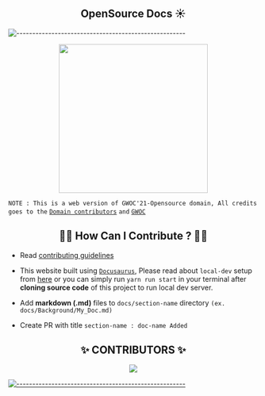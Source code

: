 <h2 align="center"> OpenSource Docs ☀</h2>

![-----------------------------------------------------](https://raw.githubusercontent.com/andreasbm/readme/master/assets/lines/rainbow.png)
<p align="center">
 <img src="https://user-images.githubusercontent.com/56113566/141676219-00bcfed9-7abf-4596-b891-08d6630b473c.png" height= 300 width = 300 />
</p>

`NOTE : This is a web version of GWOC'21-Opensource domain, All credits goes to the` [`Domain contributors`](https://github.com/girlscript/winter-of-contributing/graphs/contributors) `and` [`GWOC`](https://github.com/girlscript/winter-of-contributing/tree/main/Open_Source)


<h2 align="center">👩‍💻 How Can I Contribute ? 👨‍💻</h2>

- Read [contributing guidelines](./CONTRIBUTING_GUIDELINES.md)

- This website built using [`Docusaurus`](https://docusaurus.io/), Please read about `local-dev` setup from [here](https://docusaurus.io/docs) or you can simply run `yarn run start` in your terminal after **cloning source code** of this project to run local dev server.

- Add **markdown (.md)** files to `docs/section-name` directory `(ex. docs/Background/My_Doc.md)`

- Create PR with title `section-name : doc-name Added`


<h2 align="center"> ✨ CONTRIBUTORS ✨</h2>

<p align="center">

 <a href="https://github.com/girlscript/winter-of-contributing/graphs/contributors">
 <img src="https://contrib.rocks/image?repo=girlscript/winter-of-contributing" />

</p>

![-----------------------------------------------------](https://raw.githubusercontent.com/andreasbm/readme/master/assets/lines/rainbow.png)
